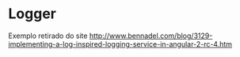 # Logger

Exemplo retirado do site http://www.bennadel.com/blog/3129-implementing-a-log-inspired-logging-service-in-angular-2-rc-4.htm